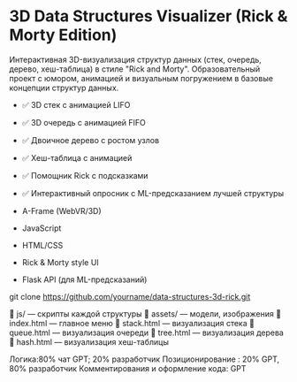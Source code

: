# 3D Data Structures Visualizer (Rick & Morty Edition)

Интерактивная 3D-визуализация структур данных (стек, очередь, дерево, хеш-таблица) в стиле "Rick and Morty". Образовательный проект с юмором, анимацией и визуальным погружением в базовые концепции структур данных.

- ✅ 3D стек с анимацией LIFO
- ✅ 3D очередь с анимацией FIFO
- ✅ Двоичное дерево с ростом узлов
- ✅ Хеш-таблица с анимацией 
- ✅ Помощник Rick с  подсказками
- ✅ Интерактивный опросник с ML-предсказанием лучшей структуры

- A-Frame (WebVR/3D)
- JavaScript
- HTML/CSS
- Rick & Morty style UI
- Flask API (для ML-предсказаний)


git clone https://github.com/yourname/data-structures-3d-rick.git


📁 js/           — скрипты каждой структуры
📁 assets/       — модели, изображения
📄 index.html    — главное меню
📄 stack.html    — визуализация стека
📄 queue.html    — визуализация очереди
📄 tree.html     — визуализация дерева
📄 hash.html     — визуализация хеш-таблицы

Логика:80% чат GPT; 20% разработчик
Позиционирование :  20% GPT, 80% разработчик
Комментирования и оформление кода: GPT
